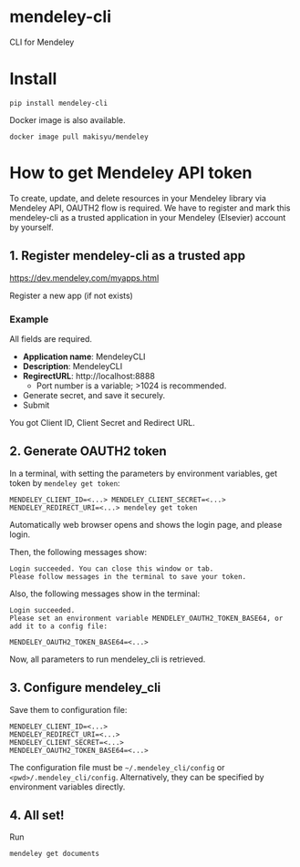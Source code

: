 # mendeley-cli
CLI for Mendeley

# Install

```
pip install mendeley-cli
```

Docker image is also available.

```
docker image pull makisyu/mendeley
```

# How to get Mendeley API token

To create, update, and delete resources in your Mendeley library via Mendeley API, OAUTH2 flow is required.
We have to register and mark this mendeley-cli as a trusted application in your Mendeley (Elsevier) account by yourself.

## 1. Register mendeley-cli as a trusted app

https://dev.mendeley.com/myapps.html

Register a new app (if not exists)

### Example

All fields are required.

* **Application name**: MendeleyCLI
* **Description**: MendeleyCLI
* **RegirectURL**: http://localhost:8888
  * Port number is a variable; >1024 is recommended.
* Generate secret, and save it securely.
* Submit

You got Client ID, Client Secret and Redirect URL.

## 2. Generate OAUTH2 token

In a terminal, with setting the parameters by environment variables, get token by `mendeley get token`:

```
MENDELEY_CLIENT_ID=<...> MENDELEY_CLIENT_SECRET=<...> MENDELEY_REDIRECT_URI=<...> mendeley get token
```

Automatically web browser opens and shows the login page, and please login.

Then, the following messages show:

```
Login succeeded. You can close this window or tab.
Please follow messages in the terminal to save your token.
```

Also, the following messages show in the terminal:

```
Login succeeded.
Please set an environment variable MENDELEY_OAUTH2_TOKEN_BASE64, or add it to a config file:

MENDELEY_OAUTH2_TOKEN_BASE64=<...>
```

Now, all parameters to run mendeley_cli is retrieved.

## 3. Configure mendeley_cli

Save them to configuration file:

```
MENDELEY_CLIENT_ID=<...>
MENDELEY_REDIRECT_URI=<...>
MENDELEY_CLIENT_SECRET=<...>
MENDELEY_OAUTH2_TOKEN_BASE64=<...>
```

The configuration file must be `~/.mendeley_cli/config` or `<pwd>/.mendeley_cli/config`.
Alternatively, they can be specified by environment variables directly.

## 4. All set!

Run

```
mendeley get documents
```
